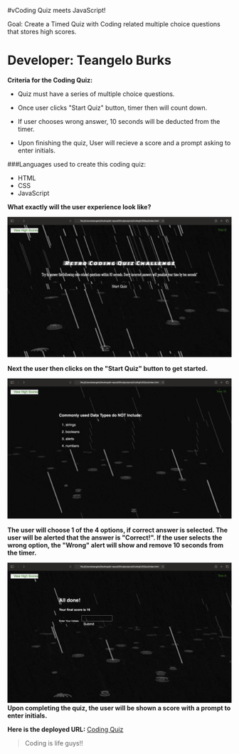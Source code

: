 #vCoding Quiz meets JavaScript!

Goal: Create a Timed Quiz with Coding related multiple choice questions that stores high scores.

# Developer: Teangelo Burks

**Criteria for the Coding Quiz:**

* Quiz must have a series of multiple choice questions.

* Once user clicks "Start Quiz" button, timer then will count down.

* If user chooses wrong answer, 10 seconds will be deducted from the timer.

* Upon finishing the quiz, User will recieve a score and a prompt asking to enter initials.

###Languages used to create this coding quiz:
* HTML
* CSS
* JavaScript

**What exactly will the user experience look like?**

![Coding Quiz Interface](/images/Screenshot1.png)

**Next the user then clicks on the "Start Quiz" button to get started.**

![Coding Quiz Questions Page](/images/Screenshot2.png)

**The user will choose 1 of the 4 options, if correct answer is selected. The user will be alerted that the answer is "Correct!". If the user selects the wrong option, the "Wrong" alert will show and remove 10 seconds from the timer.**

![Final Page showing Score](/images/Screenshot3.png)
**Upon completing the quiz, the user will be shown a score with a prompt to enter initials.**

**Here is the deployed URL:** [Coding Quiz](https://teangelo1.github.io/Coding-Quiz/)
>Coding is life guys!!
